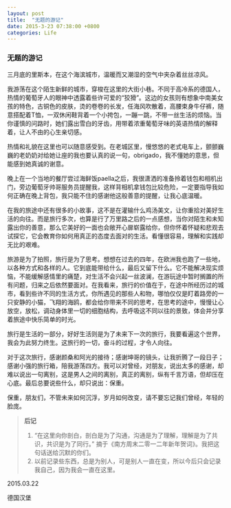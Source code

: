 ```yaml
---
layout: post
title:  "无题的游记"
date: 2015-3-23 07:38:00 +0800
categories: Life
---
```




### 无题的游记



三月底的里斯本，在这个海滨城市，温暖而又潮湿的空气中夹杂着丝丝凉风。



我游荡在这个陌生新鲜的城市，穿梭在这里的大街小巷。不同于高冷系的德国人，热情的葡萄牙人的眼神中透露着些许可爱的“狡猾”。这边的女孩则有想象中南美女孩的特色，古铜色的皮肤，烫的卷卷的长发，任海风吹散着，高腰束身牛仔裤，随意搭配着T恤，一双休闲鞋背着一个小挎包，一蹦一跳，不带一丝生活的烦恼。当你谨慎的问路时，她们露出雪白的牙齿，用带着浓重葡萄牙味的英语热情的解释着，让人不由的心生亲切感。



热情和礼貌在这里也可以随意感受到。在老城区里，慢悠悠的老式电车上，颤颤巍巍的老奶奶对给她让座的我也要认真的说一句，obrigado，我不懂她的意思，但能感到她真诚的谢意。



晚上在一个当地的餐厅尝过海鲜饭paella之后，我很潇洒的准备拎着钱包和相机出门，旁边葡萄牙帅哥服务员提醒我，这样背相机拿钱包比较危险，一定要指导我如何正确在晚上背包，我只能不住的感谢他这般善意的提醒，让我心底温暖。



在我的旅途中还有很多的小故事，这不是在灌输什么鸡汤美文，让你重拾对美好生活的向往。而是旅行多次，也算是行了万里路之后的一点感想，当你对陌生和未知露出你的善意，那么它美好的一面也会敞开心扉崭露给你，但你怀着怀疑和悲观去试探它，它会教育你如何用真正的态度去面对的生活。看懂很容易，理解和实践却无比的艰难。



旅游是为了拍照，旅行是为了思考。想想在过去的四年，在欧洲我也跑了一些地，以各种方式和各样的人。它到底能带给什么，最后又留下什么。它不能解决现实烦恼，不能缓解感情里的痛楚，对生活不会兴起一丝波澜，在游玩途中暂时搁置的所有问题，归来之后依然要面对。在我看来，旅行的价值在于，在途中所经历过的城市，看到些许不同的生活方式，你所遇见的那些人和物，哪怕仅仅是盯着路旁的一只安静的小猫，飞翔的海鸥，都会给你带来不同的思考，在思考的途中，慢慢让心放空，放松，调动身体里一切的细胞结构，去呼吸这不同以往的景致，体会并分享着旅途中快乐简单的时光。



旅行是生活的一部分，好好生活则是为了未来下一次的旅行，我要看遍这个世界，我会为此努力终生。这旅行的一切，奋斗的过程，才令人向往。



对于这次旅行，感谢颜桑和阿光的接待；感谢坤哥的镜头，让我折腾了一段日子；感谢小强的旅行箱，陪我游荡四方。我可以对曾经，对朋友，说出太多的感谢，却难以说出一句离别，这是男人之间的离别，真正的离别，纵有千言万语，但却压在心底。最后总要说些什么，却只说出：保重。



保重，朋友们，不管未来如何沉浮，岁月如何改变，请不要忘记我们曾经，年轻的脸庞。



> **后记**
>
> 1. “在这里向你剖白，剖白是为了沟通，沟通是为了理解，理解是为了共识，共识是为了同行。” 摘于《南方周末二零一二年新年贺词》。我把这句话送给沉默的你们。
> 2. 以前记录些东西，总是为别人，可是别人一直在变，所以今后只会记录我自己，因为我会一直在这里。



2015.03.22

德国汉堡

